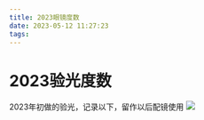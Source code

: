 ```yaml
---
title: 2023眼镜度数
date: 2023-05-12 11:27:23
tags:
---
```


# 2023验光度数
2023年初做的验光，记录以下，留作以后配镜使用
![](2023glasses.jpg)